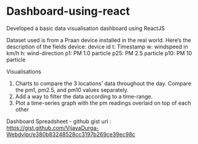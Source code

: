 # Dashboard-using-react
Developed a basic data visualisation dashboard using ReactJS

Dataset used is from a Praan device installed in the real world.
Here’s the description of the fields
device: device id
t: Timestamp
w: windspeed in km/h
h: wind-direction
p1: PM 1.0 particle
p25: PM 2.5 particle
p10: PM 10 particle

Visualisations
1. Charts to compare the 3 locations’ data throughout the day. Compare the pm1, pm2.5, 
and pm10 values separately.
2. Add a way to filter the data according to a time-range.
3. Plot a time-series graph with the pm readings overlaid on top of each other

Dashboard Spreadsheet - github gist url : https://gist.github.com/VijayaDurga-Webdvlpr/e380b83248528cc3197b269ce39ec98c

